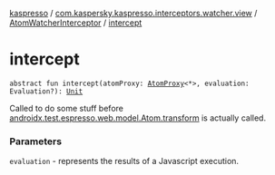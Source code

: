 [kaspresso](../../index.md) / [com.kaspersky.kaspresso.interceptors.watcher.view](../index.md) / [AtomWatcherInterceptor](index.md) / [intercept](./intercept.md)

# intercept

`abstract fun intercept(atomProxy: `[`AtomProxy`](../../com.kaspersky.kaspresso.proxy/-atom-proxy/index.md)`<*>, evaluation: Evaluation?): `[`Unit`](https://kotlinlang.org/api/latest/jvm/stdlib/kotlin/-unit/index.html)

Called to do some stuff before [androidx.test.espresso.web.model.Atom.transform](#) is actually called.

### Parameters

`evaluation` - represents the results of a Javascript execution.